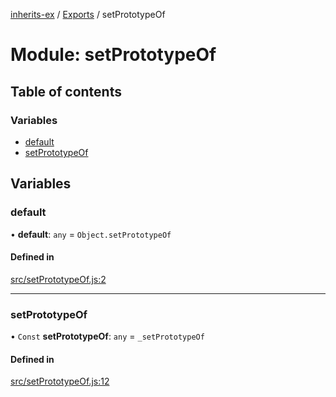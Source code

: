 [inherits-ex](../README.md) / [Exports](../modules.md) / setPrototypeOf

# Module: setPrototypeOf

## Table of contents

### Variables

- [default](setPrototypeOf.md#default)
- [setPrototypeOf](setPrototypeOf.md#setprototypeof)

## Variables

### default

• **default**: `any` = `Object.setPrototypeOf`

#### Defined in

[src/setPrototypeOf.js:2](https://github.com/snowyu/inherits-ex.js/blob/fe6c4cf/src/setPrototypeOf.js#L2)

___

### setPrototypeOf

• `Const` **setPrototypeOf**: `any` = `_setPrototypeOf`

#### Defined in

[src/setPrototypeOf.js:12](https://github.com/snowyu/inherits-ex.js/blob/fe6c4cf/src/setPrototypeOf.js#L12)
